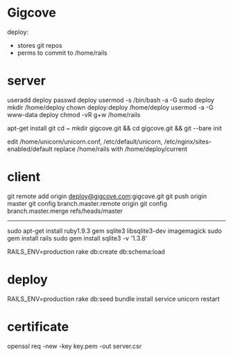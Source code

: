 Gigcove
=======

deploy:
 - stores git repos
 - perms to commit to /home/rails

# server
useradd deploy
passwd deploy
usermod -s /bin/bash -a -G sudo deploy
mkdir /home/deploy
chown deploy:deploy /home/deploy
usermod -a -G www-data deploy
chmod -vR g+w /home/rails

apt-get install git
cd ~
mkdir gigcove.git && cd gigcove.git && git --bare init

edit /home/unicorn/unicorn.conf, /etc/default/unicorn, /etc/nginx/sites-enabled/default
replace /home/rails with /home/deploy/current

# client
git remote add origin deploy@gigcove.com:gigcove.git
git push origin master
git config branch.master.remote origin
git config branch.master.merge refs/heads/master

---

sudo apt-get install ruby1.9.3 gem sqlite3 libsqlite3-dev imagemagick
sudo gem install rails
sudo gem install sqlite3 -v '1.3.8'

RAILS_ENV=production rake db:create db:schema:load

# deploy
RAILS_ENV=production rake db:seed
bundle install
service unicorn restart


# certificate
openssl req -new -key key.pem -out server.csr


